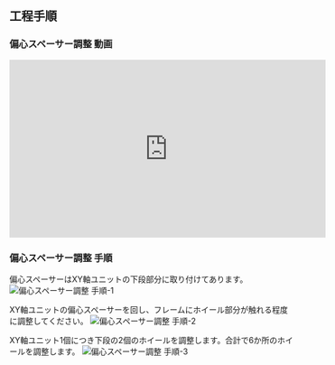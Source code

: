 ## 工程手順

### 偏心スペーサー調整 動画
<div class="iframe-content">
    <iframe width="560" height="315" src="https://www.youtube.com/embed/NLk_4KXsxtQ" frameborder="0" allow="accelerometer; autoplay; encrypted-media; gyroscope; picture-in-picture" allowfullscreen></iframe>
</div>

### 偏心スペーサー調整 手順
偏心スペーサーはXY軸ユニットの下段部分に取り付けてあります。
<img src="./images/.jpg" alt="偏心スペーサー調整 手順-1">

XY軸ユニットの偏心スペーサーを回し、フレームにホイール部分が触れる程度に調整してください。
<img src="./images/.jpg" alt="偏心スペーサー調整 手順-2">

XY軸ユニット1個につき下段の2個のホイールを調整します。合計で6か所のホイールを調整します。
<img src="./images/.jpg" alt="偏心スペーサー調整 手順-3">